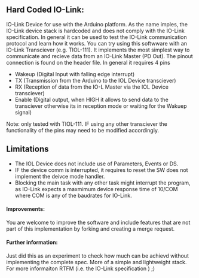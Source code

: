 
## Hard Coded IO-Link:

IO-Link Device for use with the Arduino platform. As the name imples, the IO-Link device stack is hardcoded and does not comply with the IO-Link specification. In general it can be used to test the IO-Link communication protocol and learn how it works. You can try using this softwware with an IO-Link Transciever (e.g. TIOL-111).  It implements the most simplest way to communicate and recieve data from an IO-Link Master (PD Out). The pinout connection is found on the header file. In general it requires 4 pins

* Wakeup (Digital Input with falling edge interrupt) <br>
* TX (Transmission from the Arduino to the IOL Device transciever)<br>
* RX (Reception of data from the IO-L Master via the IOL Device transciever)<br>
* Enable (Digital output, when HIGH it allows to send data to the transciever otherwise its in reception mode or waiting for the Wakuep signal)<br>

Note: only tested with TIOL-111. IF using any other transciever the functionality of the pins may need to be modified accordingly.

## Limitations

* The IOL Device does not include use of Parameters, Events or DS. 
* IF the device comm is interrupted, it requires to reset the SW does not implement the deivce mode handler.
* Blocking the main task with any other task might interrupt the program, as IO-Link expects a maxmimum device response time of 10/COM where COM is any of the baudrates for IO-Link.




#### Improvements:

You are welcome to improve the software and include features that are not part of this implementation by forking and creating a merge request.

#### Further information:

Just did this as an experiment to check how much can be achievd without implementing the complete spec. More of a simple and lightweight stack. <br>
For more informaiton RTFM (i.e. the IO-Link specification ) ;) <br> 

